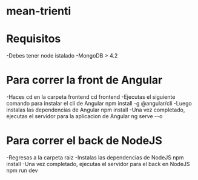 # mean-trienti

# Requisitos

-Debes tener node istalado
-MongoDB > 4.2

# Para correr la front de Angular
-Haces cd en la carpeta frontend
    cd frontend
-Ejecutas el siguiente comando para instalar el cli de Angular
    npm install -g @angular/cli
-Luego instalas las dependencias de Angular
    npm install
-Una vez completado, ejecutas el servidor para la aplicacion de Angular
    ng serve --o


# Para correr el back de NodeJS

-Regresas a la carpeta raiz 
-Instalas las dependencias de NodeJS 
    npm install
-Una vez completado, ejecutas el servidor para el back en NodeJS
    npm run dev 
